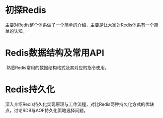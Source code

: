 #  初探Redis

​	主要对Redis整个体系做了一个简单的介绍，主要是让大家对Redis体系有一个简单的认知。

# Redis数据结构及常用API

​	熟悉Redis常用的数据结构格式及其对应的指令使用。

# Redis持久化

​	深入介绍Redis持久化实现原理与工作流程，对比Redis两种持久化方式的优缺点，讨论RDB与AOF持久化策略选择问题。